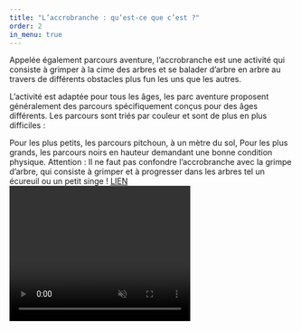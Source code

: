 ```yaml
---
title: "L’accrobranche : qu’est-ce que c’est ?"
order: 2
in_menu: true
---
```

Appelée également parcours aventure, l’accrobranche est une activité qui consiste à grimper à la cime des arbres et se balader d’arbre en arbre au travers de différents obstacles plus fun les uns que les autres.

L’activité est adaptée pour tous les âges, les parc aventure proposent généralement des parcours spécifiquement conçus pour des âges différents. Les parcours sont triés par couleur et sont de plus en plus difficiles :

Pour les plus petits, les parcours pitchoun, à un mètre du sol,
Pour les plus grands, les parcours noirs en hauteur demandant une bonne condition physique.
Attention : Il ne faut pas confondre l’accrobranche avec la grimpe d’arbre, qui consiste à grimper et à progresser dans les arbres tel un écureuil ou un petit singe ! 
<a href="https://youtu.be/VlO6IxB9RZI?feature=shared">LIEN</a>
<video width="320" height="240" autoplay muted>
  <source src="https://youtu.be/VlO6IxB9RZI?feature=shared" type="video/mp4"
Your browser does not support the video tag.
</video> 